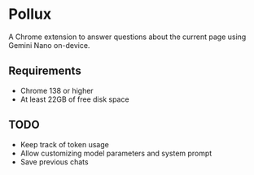 # Pollux

A Chrome extension to answer questions about the current page using Gemini Nano on-device.

## Requirements

- Chrome 138 or higher
- At least 22GB of free disk space

## TODO
- Keep track of token usage
- Allow customizing model parameters and system prompt
- Save previous chats
